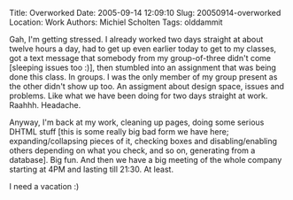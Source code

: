 Title: Overworked
Date: 2005-09-14 12:09:10
Slug: 20050914-overworked
Location: Work
Authors: Michiel Scholten
Tags: olddammit

<p>Gah, I'm getting stressed. I already worked two days straight at about twelve hours a day, had to get up even earlier today to get to my classes, got a text message that somebody from my group-of-three didn't come [sleeping issues too :)], then stumbled into an assignment that was being done this class. In groups. I was the only member of my group present as the other didn't show up too. An assigment about design space, issues and problems. Like what we have been doing for two days straight at work. Raahhh. Headache.</p>

<p>Anyway, I'm back at my work, cleaning up pages, doing some serious DHTML stuff [this is some really big bad form we have here; expanding/collapsing pieces of it, checking boxes and disabling/enabling others depending on what you check, and so on, generating from a database]. Big fun. And then we have a big meeting of the whole company starting at 4PM and lasting till 21:30. At least.</p>

<p>I need a vacation :)</p>